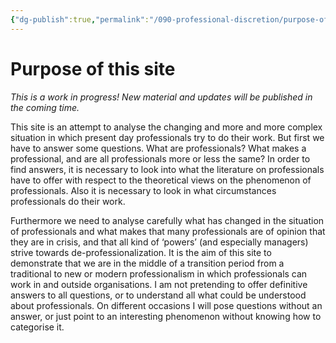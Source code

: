 ```yaml
---
{"dg-publish":true,"permalink":"/090-professional-discretion/purpose-of-this-site/","tags":["gardenEntry"]}
---
```


# Purpose of this site
*This is a work in progress! New material and updates will be published in the coming time.*

This site is an attempt to analyse the changing and more and more complex situation in which present day professionals try to do their work. But first we have to answer some questions. What are professionals? What makes a professional, and are all professionals more or less the same? In order to find answers, it is necessary to look into what the literature on professionals have to offer with respect to the theoretical views on the phenomenon of professionals. Also it is necessary to look in what circumstances professionals do their work.

Furthermore we need to analyse carefully what has changed in the situation of professionals and what makes that many professionals are of opinion that they are in crisis, and that all kind of ‘powers’ (and especially managers) strive towards de-professionalization. It is the aim of this site to demonstrate that we are in the middle of a transition period from a traditional to new or modern professionalism in which professionals can work in and outside organisations. I am not pretending to offer definitive answers to all questions, or to understand all what could be understood about professionals. On different occasions I will pose questions without an answer, or just point to an interesting phenomenon without knowing how to categorise it.
